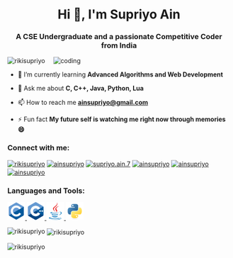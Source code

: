 <h1 align="center">Hi 👋, I'm Supriyo Ain</h1>
<h3 align="center">A CSE Undergraduate and a passionate Competitive Coder from India</h3>

<img align="right" alt="coding" width="400" src="https://media.tenor.com/5hKPyupKGWMAAAAC/robot-hello.gif"> 

<p align="left"> <img src="https://komarev.com/ghpvc/?username=rikisupriyo&label=Profile%20views&color=0e75b6&style=flat" alt="rikisupriyo" /> </p>

- 🌱 I’m currently learning **Advanced Algorithms and Web Development**

- 💬 Ask me about **C, C++, Java, Python, Lua**

- 📫 How to reach me **ainsupriyo@gmail.com**

- ⚡ Fun fact **My future self is watching me right now through memories 😄**

<h3 align="left">Connect with me:</h3>
<p align="left">
<a href="https://dev.to/rikisupriyo" target="_blank"><img align="center" src="https://raw.githubusercontent.com/rahuldkjain/github-profile-readme-generator/master/src/images/icons/Social/devto.svg" alt="rikisupriyo" height="30" width="40" /></a>
<a href="https://linkedin.com/in/ainsupriyo" target="_blank"><img align="center" src="https://raw.githubusercontent.com/rahuldkjain/github-profile-readme-generator/master/src/images/icons/Social/linked-in-alt.svg" alt="ainsupriyo" height="30" width="40" /></a>
<a href="https://fb.com/supriyo.ain.7" target="_blank"><img align="center" src="https://raw.githubusercontent.com/rahuldkjain/github-profile-readme-generator/master/src/images/icons/Social/facebook.svg" alt="supriyo.ain.7" height="30" width="40" /></a>
<a href="https://instagram.com/ainsupriyo" target="_blank"><img align="center" src="https://raw.githubusercontent.com/rahuldkjain/github-profile-readme-generator/master/src/images/icons/Social/instagram.svg" alt="ainsupriyo" height="30" width="40" /></a>
<a href="https://www.hackerrank.com/ainsupriyo" target="_blank"><img align="center" src="https://raw.githubusercontent.com/rahuldkjain/github-profile-readme-generator/master/src/images/icons/Social/hackerrank.svg" alt="ainsupriyo" height="30" width="40" /></a>
<a href="https://www.leetcode.com/ainsupriyo" target="_blank"><img align="center" src="https://raw.githubusercontent.com/rahuldkjain/github-profile-readme-generator/master/src/images/icons/Social/leet-code.svg" alt="ainsupriyo" height="30" width="40" /></a>
</p>

<h3 align="left">Languages and Tools:</h3>
<p align="left"> <a href="https://www.cprogramming.com/" target="_blank" rel="noreferrer"> <img src="https://raw.githubusercontent.com/devicons/devicon/master/icons/c/c-original.svg" alt="c" width="40" height="40"/> </a> <a href="https://www.w3schools.com/cpp/" target="_blank" rel="noreferrer"> <img src="https://raw.githubusercontent.com/devicons/devicon/master/icons/cplusplus/cplusplus-original.svg" alt="cplusplus" width="40" height="40"/> </a> <a href="https://www.java.com" target="_blank" rel="noreferrer"> <img src="https://raw.githubusercontent.com/devicons/devicon/master/icons/java/java-original.svg" alt="java" width="40" height="40"/> </a> <a href="https://www.python.org" target="_blank" rel="noreferrer"> <img src="https://raw.githubusercontent.com/devicons/devicon/master/icons/python/python-original.svg" alt="python" width="40" height="40"/> </a> </p>

<p><img align="left" src="https://github-readme-stats.vercel.app/api/top-langs?username=rikisupriyo&show_icons=true&locale=en&layout=compact" alt="rikisupriyo" /></p>

<p>&nbsp;<img align="center" src="https://github-readme-stats.vercel.app/api?username=rikisupriyo&show_icons=true&locale=en" alt="rikisupriyo" /></p>

<p><img align="center" src="https://github-readme-streak-stats.herokuapp.com/?user=rikisupriyo&" alt="rikisupriyo" /></p>
